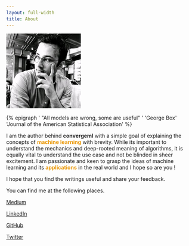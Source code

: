 ```yaml
---
layout: full-width
title: About
---
```


<a href="https://www.linkedin.com/in/shoaibkhanz/">
<img src="about.jpg">
</a>

{% epigraph ' "All models are wrong, some are useful" ' 'George Box' 'Journal of the American Statistical Association' %}

I am the author behind **convergeml** with a simple goal of explaining the concepts of <span style="color:#ea9808; font-weight: bold">machine learning</span> with brevity. While its important to understand the mechanics and deep-rooted meaning of algorithms, it is equally vital to understand the use case and not be blinded in sheer excitement. I am passionate and keen to grasp the ideas of machine learning and its <span style="color:#ea9808; font-weight: bold">applications</span> in the real world and I hope so are you !

I hope that you find the writings useful and share your feedback.

You can find me at the following places.


  [Medium](https://medium.com/@shoaibkhanz)

  [LinkedIn](https://www.linkedin.com/in/shoaibkhanz/)

  [GitHub](https://github.com/shoaibkhanz)

  [Twitter](https://twitter.com/shoaibkhanz)
